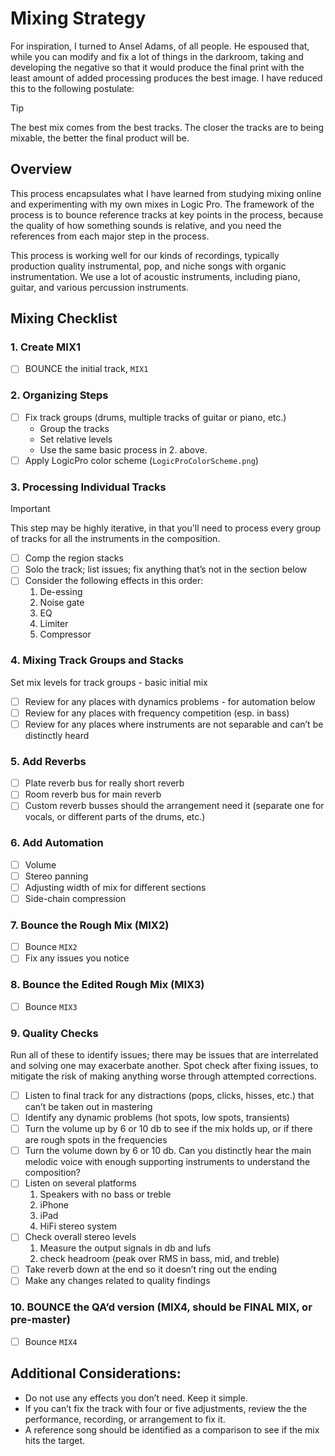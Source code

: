 # Mixing Strategy

For inspiration, I turned to Ansel Adams, of all people. He espoused that, while you can modify and fix a lot of things 
in the darkroom, taking and developing the negative so that it would produce the final print with the least amount
of added processing produces the best image. I have reduced this to the following postulate:

> [!TIP]
> The best mix comes from the best tracks. The closer the tracks are to being mixable, the better the final product will be.

## Overview

This process encapsulates what I have learned from studying mixing online and experimenting with my own mixes in Logic Pro.
The framework of the process is to bounce reference tracks at key points in the process, because the quality of how something
sounds is relative, and you need the references from each major step in the process.

This process is working well for our kinds of recordings, typically production quality instrumental, pop, and niche songs with organic instrumentation.
We use a lot of acoustic instruments, including piano, guitar, and various percussion instruments.

## Mixing Checklist

### 1. Create MIX1

- [ ] BOUNCE the initial track, `MIX1`

### 2. Organizing Steps

- [ ] Fix track groups (drums, multiple tracks of guitar or piano, etc.)
    * Group the tracks
    * Set relative levels
    * Use the same basic process in 2. above.
- [ ] Apply LogicPro color scheme (`LogicProColorScheme.png`)

### 3. Processing Individual Tracks

> [!IMPORTANT]
> This step may be highly iterative, in that you'll need to process every group of tracks
> for all the instruments in the composition.

- [ ] Comp the region stacks
- [ ] Solo the track; list issues; fix anything that’s not in the section below
- [ ] Consider the following effects in this order:
   1. De-essing
   2. Noise gate
   3. EQ
   4. Limiter
   5. Compressor

### 4. Mixing Track Groups and Stacks

Set mix levels for track groups - basic initial mix

- [ ] Review for any places with dynamics problems - for automation below
- [ ] Review for any places with frequency competition (esp. in bass)
- [ ] Review for any places where instruments are not separable and can’t be distinctly heard

### 5. Add Reverbs

- [ ] Plate reverb bus for really short reverb
- [ ] Room reverb bus for main reverb
- [ ] Custom reverb busses should the arrangement need it (separate one for vocals, or different parts of the drums, etc.)

### 6. Add Automation

- [ ] Volume
- [ ] Stereo panning
- [ ] Adjusting width of mix for different sections
- [ ] Side-chain compression

### 7. Bounce the Rough Mix (MIX2)

- [ ] Bounce `MIX2`
- [ ] Fix any issues you notice

### 8. Bounce the Edited Rough Mix (MIX3)

- [ ] Bounce `MIX3`

### 9. Quality Checks

Run all of these to identify issues; there may be issues that are interrelated and solving one may 
exacerbate another. Spot check after fixing issues, to mitigate the risk of making anything worse 
through attempted corrections.

- [ ] Listen to final track for any distractions (pops, clicks, hisses, etc.) that can’t be taken out in mastering
- [ ] Identify any dynamic problems (hot spots, low spots, transients)
- [ ] Turn the volume up by 6 or 10 db to see if the mix holds up, or if there are rough spots in the frequencies
- [ ] Turn the volume down by 6 or 10 db. Can you distinctly hear the main melodic voice with enough supporting instruments to understand the composition?
- [ ] Listen on several platforms
    1. Speakers with no bass or treble
    2. iPhone
    3. iPad
    4. HiFi stereo system
- [ ] Check overall stereo levels
    1. Measure the output signals in db and lufs
    2. check headroom (peak over RMS in bass, mid, and treble)
- [ ] Take reverb down at the end so it doesn’t ring out the ending
- [ ] Make any changes related to quality findings

### 10. BOUNCE the QA’d version (MIX4, should be FINAL MIX, or pre-master)

- [ ] Bounce `MIX4`

## Additional Considerations:

* Do not use any effects you don’t need. Keep it simple.
* If you can’t fix the track with four or five adjustments, review the the performance, recording, or arrangement to fix it.
* A reference song should be identified as a comparison to see if the mix hits the target.
